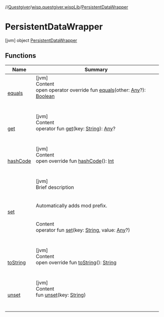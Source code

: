 //[Questgiver](../../index.md)/[wisp.questgiver.wispLib](../index.md)/[PersistentDataWrapper](index.md)



# PersistentDataWrapper  
 [jvm] object [PersistentDataWrapper](index.md)   


## Functions  
  
|  Name|  Summary| 
|---|---|
| [equals](../-words/-companion/index.md#kotlin/Any/equals/#kotlin.Any?/PointingToDeclaration/)| [jvm]  <br>Content  <br>open operator override fun [equals](../-words/-companion/index.md#kotlin/Any/equals/#kotlin.Any?/PointingToDeclaration/)(other: [Any](https://kotlinlang.org/api/latest/jvm/stdlib/kotlin/-any/index.html)?): [Boolean](https://kotlinlang.org/api/latest/jvm/stdlib/kotlin/-boolean/index.html)  <br><br><br>
| [get](get.md)| [jvm]  <br>Content  <br>operator fun [get](get.md)(key: [String](https://kotlinlang.org/api/latest/jvm/stdlib/kotlin/-string/index.html)): [Any](https://kotlinlang.org/api/latest/jvm/stdlib/kotlin/-any/index.html)?  <br><br><br>
| [hashCode](../-words/-companion/index.md#kotlin/Any/hashCode/#/PointingToDeclaration/)| [jvm]  <br>Content  <br>open override fun [hashCode](../-words/-companion/index.md#kotlin/Any/hashCode/#/PointingToDeclaration/)(): [Int](https://kotlinlang.org/api/latest/jvm/stdlib/kotlin/-int/index.html)  <br><br><br>
| [set](set.md)| [jvm]  <br>Brief description  <br><br><br>Automatically adds mod prefix.<br><br>  <br>Content  <br>operator fun [set](set.md)(key: [String](https://kotlinlang.org/api/latest/jvm/stdlib/kotlin/-string/index.html), value: [Any](https://kotlinlang.org/api/latest/jvm/stdlib/kotlin/-any/index.html)?)  <br><br><br>
| [toString](../-words/-companion/index.md#kotlin/Any/toString/#/PointingToDeclaration/)| [jvm]  <br>Content  <br>open override fun [toString](../-words/-companion/index.md#kotlin/Any/toString/#/PointingToDeclaration/)(): [String](https://kotlinlang.org/api/latest/jvm/stdlib/kotlin/-string/index.html)  <br><br><br>
| [unset](unset.md)| [jvm]  <br>Content  <br>fun [unset](unset.md)(key: [String](https://kotlinlang.org/api/latest/jvm/stdlib/kotlin/-string/index.html))  <br><br><br>

